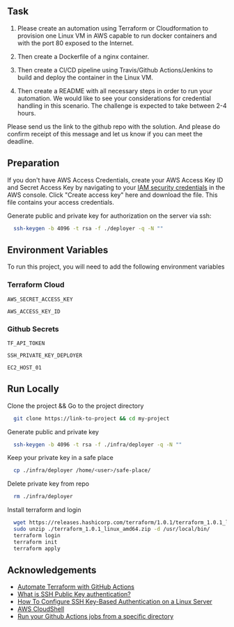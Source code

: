 

## Task
1. Please create an automation using Terraform or Cloudformation to provision one Linux VM in AWS capable to run docker containers and with the port 80 exposed to the Internet. 

2. Then create a Dockerfile of a nginx container. 

3. Then create a Cl/CD pipeline using Travis/Github Actions/Jenkins to build and deploy the container in the Linux VM. 

4. Then create a README with all necessary steps in order to run your automation. We would like to see your considerations for credential handling in this scenario. 
The challenge is expected to take between 2-4 hours. 

Please send us the link to the github repo with the solution. And please do confirm receipt of this message and let us know if you can meet the deadline. 


## Preparation
If you don't have AWS Access Credentials, create your AWS Access Key ID and Secret Access Key by navigating to your [IAM security credentials](https://console.aws.amazon.com/iam/home#security_credential) in the AWS console. Click "Create access key" here and download the file. This file contains your access credentials.

Generate public and private key for authorization on the server via ssh:

```bash
  ssh-keygen -b 4096 -t rsa -f ./deployer -q -N ""
```

## Environment Variables

To run this project, you will need to add the following environment variables

### Terraform Cloud

`AWS_SECRET_ACCESS_KEY`

`AWS_ACCESS_KEY_ID`

### Github Secrets

`TF_API_TOKEN`

`SSH_PRIVATE_KEY_DEPLOYER`

`EC2_HOST_01`


## Run Locally

Clone the project && Go to the project directory

```bash
  git clone https://link-to-project && cd my-project
```

Generate public and private key

```bash
  ssh-keygen -b 4096 -t rsa -f ./infra/deployer -q -N ""
```

Keep your private key in a safe place

```bash
  cp ./infra/deployer /home/<user>/safe-place/
```

Delete private key from repo

```bash
  rm ./infra/deployer
```

Install terraform and login

```bash
  wget https://releases.hashicorp.com/terraform/1.0.1/terraform_1.0.1_linux_amd64.zip
  sudo unzip ./terraform_1.0.1_linux_amd64.zip -d /usr/local/bin/
  terraform login
  terraform init
  terraform apply
```


## Acknowledgements

 - [Automate Terraform with GitHub Actions](https://learn.hashicorp.com/tutorials/terraform/github-actions)
 - [What is SSH Public Key authentication?](https://www.ssh.com/academy/ssh/public-key-authentication)
 - [How To Configure SSH Key-Based Authentication on a Linux Server](https://www.digitalocean.com/community/tutorials/how-to-configure-ssh-key-based-authentication-on-a-linux-server)
 - [AWS CloudShell](https://aws.amazon.com/cloudshell/https://www.digitalocean.com/community/tutorials/how-to-configure-ssh-key-based-authentication-on-a-linux-server)
 - [Run your Github Actions jobs from a specific directory](https://dev.to/shofol/run-your-github-actions-jobs-from-a-specific-directory-1i9e)